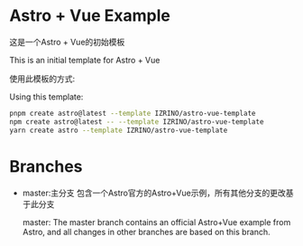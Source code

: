 # Astro + Vue Example
这是一个Astro + Vue的初始模板

This is an initial template for Astro + Vue

使用此模板的方式:

Using this template:
```sh
pnpm create astro@latest --template IZRINO/astro-vue-template
npm create astro@latest -- --template IZRINO/astro-vue-template
yarn create astro --template IZRINO/astro-vue-template
```

# Branches
- master:主分支 包含一个Astro官方的Astro+Vue示例，所有其他分支的更改基于此分支
    
    master: The master branch contains an official Astro+Vue example from Astro, and all changes in other branches are based on this branch.

